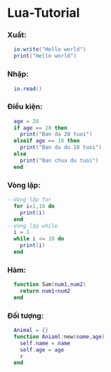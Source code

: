 # Lua-Tutorial
### Xuất:
```lua
  io.write("Hello world")
  print("Hello world")
```
### Nhập:
```lua
  io.read()
```
### Điều kiện:
```lua
  age = 20
  if age == 20 then
    print("Ban da 20 tuoi")
  elseif age == 18 then
    print("Ban da du 18 tuoi")
  else
    print("Ban chua du tuoi")
  end
```
### Vòng lặp:
```lua
--Vòng lặp for
  for i=1,10 do
    print(i)
  end
--Vòng lặp while
  i = 1
  while i <= 10 do
    print(i)
  end
```  
### Hàm:
```lua
  function Sum(num1,num2)
    return num1+num2
  end
```
### Đối tượng:
```lua
  Animal = {}
  function Aniaml:new(name,age)
    self.name = name
    self.age = age
    r
  end
```
